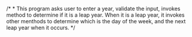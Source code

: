 /*
     * This program asks user to enter a year, validate the input, invokes method to determine if it is a leap year. When it is a leap year, it invokes other menthods to determine which is the day of the week, and the next leap year when it occurs.
     */
